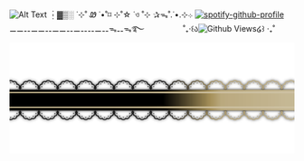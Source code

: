 ![Alt Text](https://github.com/magicaldoctor/magicaldoctor/blob/main/Tak%20berjudul708_20250802124810.png)
┆▓▒░ ˙⊹˚ Ꮺ ˙•˚⌑ ⊹˚☆ ˙ও ˚⊹ ✰ᯓ˚.˙•.⊹܀
[![spotify-github-profile](https://spotify-github-profile.kittinanx.com/api/view?uid=31mwhcihbmswnvz3fny2bopk52lu&cover_image=true&theme=natemoo-re&show_offline=false&background_color=121212&interchange=false&bar_color=8969A3&bar_color_cover=false)](https://spotify-github-profile.kittinanx.com/api/view?uid=31mwhcihbmswnvz3fny2bopk52lu&redirect=true)
⚊⚊⚋⚊⚊⚋⚊⚊⚋⚊⚋⚋⚊⚋ᯓ⚋ᯓ࿐
ㅤㅤㅤㅤㅤ˚₊‧꒰ა![Github Views](https://views.igorkowalczyk.dev/api/badge/magicaldoctor?color=purple&style=classic&format=long&label=¿)໒꒱ ‧₊˚
![Alt Text](Tak%20berjudul678_20250531125659.png)
